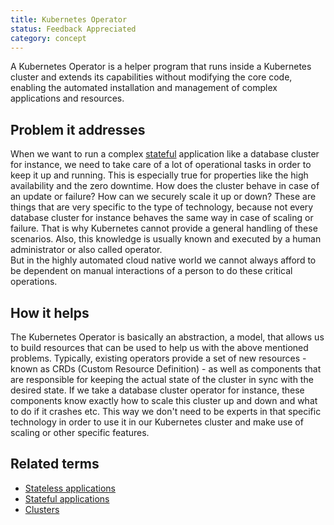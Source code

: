 ```yaml
---
title: Kubernetes Operator
status: Feedback Appreciated
category: concept
---
```


A Kubernetes Operator is a helper program that runs inside a Kubernetes cluster 
and extends its capabilities without modifying the core code, 
enabling the automated installation and management of complex applications and resources.

## Problem it addresses

When we want to run a complex [stateful](/stateful-apps/) application like a database cluster for instance, 
we need to take care of a lot of operational tasks in order to keep it up and running. 
This is especially true for properties like the high availability and the zero downtime. 
How does the cluster behave in case of an update or failure? 
How can we securely scale it up or down? 
These are things that are very specific to the type of technology, 
because not every database cluster for instance behaves the same way in case of scaling or failure. 
That is why Kubernetes cannot provide a general handling of these scenarios. 
Also, this knowledge is usually known and executed by a human administrator or also called operator.  
But in the highly automated cloud native world we cannot always afford to be dependent on manual interactions of a person to do these critical operations. 

## How it helps

The Kubernetes Operator is basically an abstraction, a model, 
that allows us to build resources that can be used to help us with the above mentioned problems. 
Typically, existing operators provide a set of new resources - known as CRDs (Custom Resource Definition) - 
as well as components that are responsible for keeping the actual state of the cluster in sync with the desired state. 
If we take a database cluster operator for instance, 
these components know exactly how to scale this cluster up and down 
and what to do if it crashes etc. 
This way we don't need to be experts in that specific technology in order to use it in our Kubernetes cluster and make use of scaling or other specific features. 

## Related terms

* [Stateless applications](/stateless-apps/)
* [Stateful applications](/stateful-apps/)
* [Clusters](/cluster/)